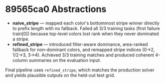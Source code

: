 # 89565ca0 Abstractions

- **naive_stripe** — mapped each color's bottommost stripe winner directly to prefix length with no fallback. Failed all 3/3 training tasks (first failure train[0]) because top-level colors lost rank when they never dominated a stripe.
- **refined_stripe** — introduced filler-aware dominance, area-ranked fallback for non-dominant colors, and remapped stripe indices (0→2, 1/2→3, 3→4). Achieved 3/3 training matches and produced coherent 4-column summaries on the evaluation input.

Final pipeline uses `refined_stripe`, which matches the production solver and yields plausible outputs on the held-out test grid.
